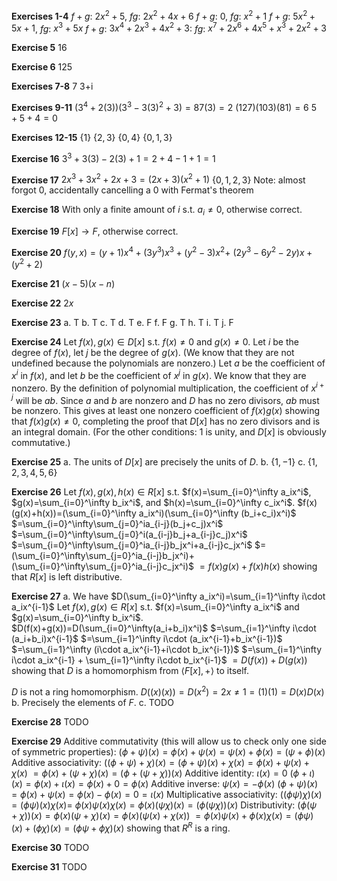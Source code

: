 **Exercises 1-4**
$f+g$: $2x^2+5$, $fg$: $2x^2+4x+6$
$f+g$: $0$, $fg$: $x^2+1$
$f+g$: $5x^2+5x+1$, $fg$: $x^3+5x$
$f+g$: $3x^4+2x^3+4x^2+3$: $fg$: $x^7+2x^6+4x^5+x^3+2x^2+3$

**Exercise 5**
16

**Exercise 6**
125

**Exercises 7-8**
7
3+i

**Exercises 9-11**
$(3^4+2(3))(3^3-3(3)^2+3)=87(3)=2$
$(127)(103)(81)=6$
$5+5+4=0$

**Exercises 12-15**
$\{1\}$
$\{2, 3\}$
$\{0, 4\}$
$\{0, 1, 3\}$

**Exercise 16**
$3^3+3(3)-2(3)+1=2+4-1+1=1$ 

**Exercise 17**
$2x^3+3x^2+2x+3=(2x+3)(x^2+1)$
$\{0,1,2,3\}$
Note: almost forgot $0$, accidentally cancelling a 0 with Fermat's theorem

**Exercise 18**
With only a finite amount of $i$ s.t. $a_i\neq 0$, otherwise correct.

**Exercise 19**
$F[x]\to F$, otherwise correct.

**Exercise 20**
$f(y,x)=(y+1)x^4+(3y^3)x^3+(y^2-3)x^2+$
$(2y^3-6y^2-2y)x+(y^2+2)$

**Exercise 21**
$(x-5)(x-n)$

**Exercise 22**
$2x$

**Exercise 23**
a. T
b. T
c. T
d. T
e. F
f. F
g. T
h. T
i. T
j. F

**Exercise 24**
Let $f(x),g(x)\in D[x]$ s.t. $f(x)\neq 0$ and $g(x)\neq 0$. Let $i$ be the degree of $f(x)$, let $j$ be the degree of $g(x)$. (We know that they are not undefined because the polynomials are nonzero.) Let $a$ be the coefficient of $x^i$ in $f(x)$, and let $b$ be the coefficient of $x^j$ in $g(x)$. We know that they are nonzero. By the definition of polynomial multiplication, the coefficient of $x^{i+j}$ will be $ab$. Since $a$ and $b$ are nonzero and $D$ has no zero divisors, $ab$ must be nonzero. This gives at least one nonzero coefficient of $f(x)g(x)$ showing that $f(x)g(x)\neq 0$, completing the proof that $D[x]$ has no zero divisors and is an integral domain. (For the other conditions: $1$ is unity, and $D[x]$ is obviously commutative.)

**Exercise 25**
a.
The units of $D[x]$ are precisely the units of $D$.
b.
$\{1, -1\}$
c.
$\{1,2,3,4,5,6\}$

**Exercise 26**
Let $f(x),g(x),h(x)\in R[x]$ s.t. $f(x)=\sum_{i=0}^\infty a_ix^i$, $g(x)=\sum_{i=0}^\infty b_ix^i$, and $h(x)=\sum_{i=0}^\infty c_ix^i$.
$f(x)(g(x)+h(x))=(\sum_{i=0}^\infty a_ix^i)(\sum_{i=0}^\infty (b_i+c_i)x^i)$
$=\sum_{i=0}^\infty\sum_{j=0}^ia_{i-j}(b_j+c_j)x^i$
$=\sum_{i=0}^\infty\sum_{j=0}^i(a_{i-j}b_j+a_{i-j}c_j)x^i$
$=\sum_{i=0}^\infty\sum_{j=0}^ia_{i-j}b_jx^i+a_{i-j}c_jx^i$
$=(\sum_{i=0}^\infty\sum_{j=0}^ia_{i-j}b_jx^i)+(\sum_{i=0}^\infty\sum_{j=0}^ia_{i-j}c_jx^i)$
$=f(x)g(x)+f(x)h(x)$
showing that $R[x]$ is left distributive.

**Exercise 27**
a.
We have $D(\sum_{i=0}^\infty a_ix^i)=\sum_{i=1}^\infty i\cdot a_ix^{i-1}$
Let $f(x),g(x)\in R[x]$ s.t. $f(x)=\sum_{i=0}^\infty a_ix^i$ and $g(x)=\sum_{i=0}^\infty b_ix^i$.
$D(f(x)+g(x))=D(\sum_{i=0}^\infty(a_i+b_i)x^i)$
$=\sum_{i=1}^\infty i\cdot (a_i+b_i)x^{i-1}$
$=\sum_{i=1}^\infty i\cdot (a_ix^{i-1}+b_ix^{i-1})$
$=\sum_{i=1}^\infty (i\cdot a_ix^{i-1}+i\cdot b_ix^{i-1})$
$=\sum_{i=1}^\infty i\cdot a_ix^{i-1} + \sum_{i=1}^\infty i\cdot b_ix^{i-1}$
$=D(f(x))+D(g(x))$
showing that $D$ is a homomorphism from $\langle F[x], +\rangle$ to itself.

$D$ is not a ring homomorphism. $D((x)(x))=D(x^2)=2x\neq1=(1)(1)=D(x)D(x)$
b.
Precisely the elements of $F$.
c.
TODO

**Exercise 28**
TODO

**Exercise 29**
Additive commutativity (this will allow us to check only one side of symmetric properties):
$(\phi+\psi)(x)=\phi(x)+\psi(x)=\psi(x)+\phi(x)=(\psi+\phi)(x)$
Additive associativity:
$((\phi+\psi)+\chi)(x)=(\phi+\psi)(x)+\chi(x)=\phi(x)+\psi(x)+\chi(x)$
$=\phi(x)+(\psi+\chi)(x)=(\phi+(\psi+\chi))(x)$
Additive identity: $\iota(x)=0$
$(\phi+\iota)(x)=\phi(x)+\iota(x)=\phi(x)+0=\phi(x)$
Additive inverse: $\psi(x)=-\phi(x)$
$(\phi+\psi)(x)=\phi(x)+\psi(x)=\phi(x)-\phi(x)=0=\iota(x)$
Multiplicative associativity:
$((\phi\psi)\chi)(x)=(\phi\psi)(x)\chi(x)=$
$\phi(x)\psi(x)\chi(x)=\phi(x)(\psi\chi)(x)=(\phi(\psi\chi))(x)$
Distributivity:
$(\phi(\psi+\chi))(x)=\phi(x)(\psi+\chi)(x)=\phi(x)(\psi(x)+\chi(x))$
$=\phi(x)\psi(x)+\phi(x)\chi(x)=(\phi\psi)(x)+(\phi\chi)(x)=(\phi\psi+\phi\chi)(x)$
showing that $R^R$ is a ring.

**Exercise 30**
TODO

**Exercise 31**
TODO